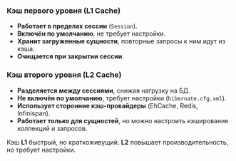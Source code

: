 
### **Кэш первого уровня (L1 Cache)**

- **Работает в пределах сессии** (`Session`).
- **Включён по умолчанию**, не требует настройки.
- **Хранит загруженные сущности**, повторные запросы к ним идут из кэша.
- **Очищается при закрытии сессии**.

### **Кэш второго уровня (L2 Cache)**

- **Разделяется между сессиями**, снижая нагрузку на БД.
- **Не включён по умолчанию**, требует настройки (`hibernate.cfg.xml`).
- **Использует сторонние кэш-провайдеры** (EhCache, Redis, Infinispan).
- **Работает только для сущностей**, но можно настроить кэширование коллекций и запросов.

Кэш **L1** быстрый, но краткоживущий. **L2** повышает производительность, но требует настройки.